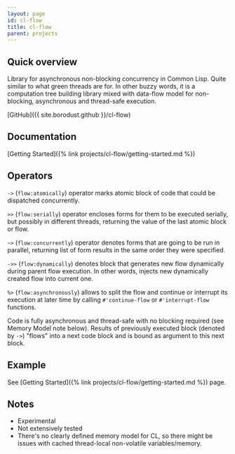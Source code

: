 ```yaml
---
layout: page
id: cl-flow
title: cl-flow
parent: projects
---
```


## Quick overview

Library for asynchronous non-blocking concurrency in Common Lisp. Quite similar to what green
threads are for. In other buzzy words, it is a computation tree building library mixed with
data-flow model for non-blocking, asynchronous and thread-safe execution.

[GitHub]({{ site.borodust.github }}/cl-flow)

## Documentation
[Getting Started]({% link projects/cl-flow/getting-started.md %})

## Operators

`->` (`flow:atomically`) operator marks atomic block of code that could be dispatched
concurrently.

`>>` (`flow:serially`) operator encloses forms for them to be executed serially, but possibly in
different threads, returning the value of the last atomic block or flow.

`~>` (`flow:concurrently`) operator denotes forms that are going to be run in parallel, returning
list of form results in the same order they were specified.

`->>` (`flow:dynamically`) denotes block that generates new flow dynamically during parent flow
execution. In other words, injects new dynamically created flow into current one.

`%>` (`flow:asynchronously`) allows to split the flow and continue or interrupt its execution at
later time by calling `#'continue-flow` or `#'interrupt-flow` functions.

Code is fully asynchronous and thread-safe with no blocking required (see Memory Model note
below). Results of previously executed block (denoted by `->`) "flows" into a next code block
and is bound as argument to this next block.


## Example

See [Getting Started]({% link projects/cl-flow/getting-started.md %}) page.

## Notes
- Experimental
- Not extensively tested
- There's no clearly defined memory model for CL, so there might be issues with cached
  thread-local non-volatile variables/memory.
